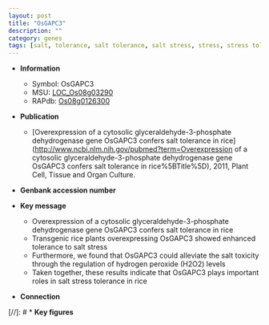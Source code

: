 ```yaml
---
layout: post
title: "OsGAPC3"
description: ""
category: genes
tags: [salt, tolerance, salt tolerance, salt stress, stress, stress tolerance]
---
```


* **Information**  
    + Symbol: OsGAPC3  
    + MSU: [LOC_Os08g03290](http://rice.uga.edu/cgi-bin/ORF_infopage.cgi?orf=LOC_Os08g03290)  
    + RAPdb: [Os08g0126300](https://rapdb.dna.affrc.go.jp/locus/?name=Os08g0126300)  

* **Publication**  
    + [Overexpression of a cytosolic glyceraldehyde-3-phosphate dehydrogenase gene OsGAPC3 confers salt tolerance in rice](http://www.ncbi.nlm.nih.gov/pubmed?term=Overexpression of a cytosolic glyceraldehyde-3-phosphate dehydrogenase gene OsGAPC3 confers salt tolerance in rice%5BTitle%5D), 2011, Plant Cell, Tissue and Organ Culture.

* **Genbank accession number**  

* **Key message**  
    + Overexpression of a cytosolic glyceraldehyde-3-phosphate dehydrogenase gene OsGAPC3 confers salt tolerance in rice
    + Transgenic rice plants overexpressing OsGAPC3 showed enhanced tolerance to salt stress
    + Furthermore, we found that OsGAPC3 could alleviate the salt toxicity through the regulation of hydrogen peroxide (H2O2) levels
    + Taken together, these results indicate that OsGAPC3 plays important roles in salt stress tolerance in rice

* **Connection**  

[//]: # * **Key figures**  



